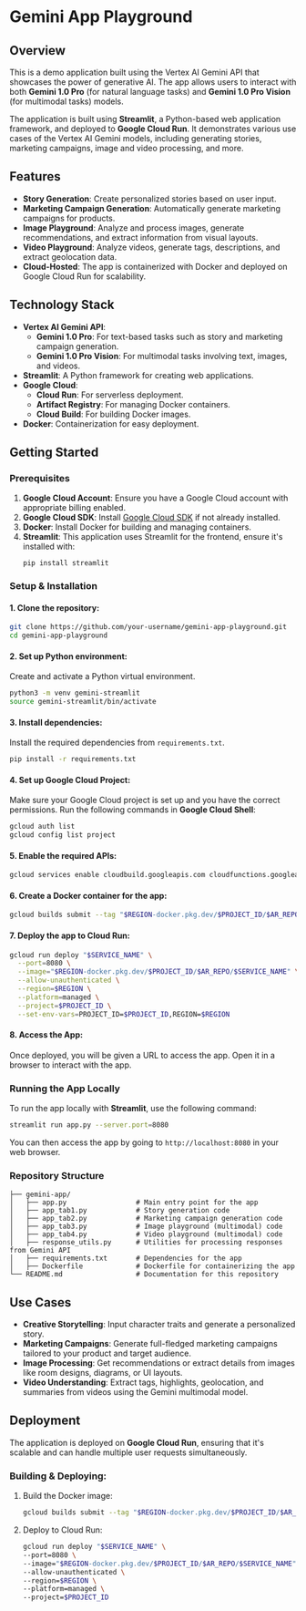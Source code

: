 # Gemini App Playground

## Overview
This is a demo application built using the Vertex AI Gemini API that showcases the power of generative AI. The app allows users to interact with both **Gemini 1.0 Pro** (for natural language tasks) and **Gemini 1.0 Pro Vision** (for multimodal tasks) models. 

The application is built using **Streamlit**, a Python-based web application framework, and deployed to **Google Cloud Run**. It demonstrates various use cases of the Vertex AI Gemini models, including generating stories, marketing campaigns, image and video processing, and more.

## Features
- **Story Generation**: Create personalized stories based on user input.
- **Marketing Campaign Generation**: Automatically generate marketing campaigns for products.
- **Image Playground**: Analyze and process images, generate recommendations, and extract information from visual layouts.
- **Video Playground**: Analyze videos, generate tags, descriptions, and extract geolocation data.
- **Cloud-Hosted**: The app is containerized with Docker and deployed on Google Cloud Run for scalability.

## Technology Stack
- **Vertex AI Gemini API**:
  - **Gemini 1.0 Pro**: For text-based tasks such as story and marketing campaign generation.
  - **Gemini 1.0 Pro Vision**: For multimodal tasks involving text, images, and videos.
- **Streamlit**: A Python framework for creating web applications.
- **Google Cloud**:
  - **Cloud Run**: For serverless deployment.
  - **Artifact Registry**: For managing Docker containers.
  - **Cloud Build**: For building Docker images.
- **Docker**: Containerization for easy deployment.
  
## Getting Started

### Prerequisites
1. **Google Cloud Account**: Ensure you have a Google Cloud account with appropriate billing enabled.
2. **Google Cloud SDK**: Install [Google Cloud SDK](https://cloud.google.com/sdk/docs/install) if not already installed.
3. **Docker**: Install Docker for building and managing containers.
4. **Streamlit**: This application uses Streamlit for the frontend, ensure it's installed with:
   ```
   pip install streamlit
   ```

### Setup & Installation

#### 1. Clone the repository:
```bash
git clone https://github.com/your-username/gemini-app-playground.git
cd gemini-app-playground
```

#### 2. Set up Python environment:
Create and activate a Python virtual environment.
```bash
python3 -m venv gemini-streamlit
source gemini-streamlit/bin/activate
```

#### 3. Install dependencies:
Install the required dependencies from `requirements.txt`.
```bash
pip install -r requirements.txt
```

#### 4. Set up Google Cloud Project:
Make sure your Google Cloud project is set up and you have the correct permissions. Run the following commands in **Google Cloud Shell**:
```bash
gcloud auth list
gcloud config list project
```

#### 5. Enable the required APIs:
```bash
gcloud services enable cloudbuild.googleapis.com cloudfunctions.googleapis.com run.googleapis.com logging.googleapis.com storage-component.googleapis.com aiplatform.googleapis.com
```

#### 6. Create a Docker container for the app:
```bash
gcloud builds submit --tag "$REGION-docker.pkg.dev/$PROJECT_ID/$AR_REPO/$SERVICE_NAME"
```

#### 7. Deploy the app to Cloud Run:
```bash
gcloud run deploy "$SERVICE_NAME" \
  --port=8080 \
  --image="$REGION-docker.pkg.dev/$PROJECT_ID/$AR_REPO/$SERVICE_NAME" \
  --allow-unauthenticated \
  --region=$REGION \
  --platform=managed \
  --project=$PROJECT_ID \
  --set-env-vars=PROJECT_ID=$PROJECT_ID,REGION=$REGION
```

#### 8. Access the App:
Once deployed, you will be given a URL to access the app. Open it in a browser to interact with the app.

### Running the App Locally
To run the app locally with **Streamlit**, use the following command:
```bash
streamlit run app.py --server.port=8080
```
You can then access the app by going to `http://localhost:8080` in your web browser.

### Repository Structure
```plaintext
├── gemini-app/
│   ├── app.py                 # Main entry point for the app
│   ├── app_tab1.py            # Story generation code
│   ├── app_tab2.py            # Marketing campaign generation code
│   ├── app_tab3.py            # Image playground (multimodal) code
│   ├── app_tab4.py            # Video playground (multimodal) code
│   ├── response_utils.py      # Utilities for processing responses from Gemini API
│   ├── requirements.txt       # Dependencies for the app
│   ├── Dockerfile             # Dockerfile for containerizing the app
└── README.md                  # Documentation for this repository
```

## Use Cases
- **Creative Storytelling**: Input character traits and generate a personalized story.
- **Marketing Campaigns**: Generate full-fledged marketing campaigns tailored to your product and target audience.
- **Image Processing**: Get recommendations or extract details from images like room designs, diagrams, or UI layouts.
- **Video Understanding**: Extract tags, highlights, geolocation, and summaries from videos using the Gemini multimodal model.

## Deployment
The application is deployed on **Google Cloud Run**, ensuring that it's scalable and can handle multiple user requests simultaneously.

### Building & Deploying:
1. Build the Docker image:
   ```bash
   gcloud builds submit --tag "$REGION-docker.pkg.dev/$PROJECT_ID/$AR_REPO/$SERVICE_NAME"
   ```
2. Deploy to Cloud Run:
   ```bash
   gcloud run deploy "$SERVICE_NAME" \
   --port=8080 \
   --image="$REGION-docker.pkg.dev/$PROJECT_ID/$AR_REPO/$SERVICE_NAME" \
   --allow-unauthenticated \
   --region=$REGION \
   --platform=managed \
   --project=$PROJECT_ID
   ```
